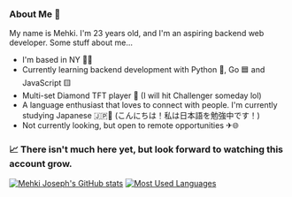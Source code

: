 ### About Me 👋

My name is Mehki. I'm 23 years old, and I'm an aspiring backend web developer. Some stuff about me...

- I'm based in NY 🗽🍎
- Currently learning backend development with Python 🐍, Go 🟦 and JavaScript 🟨
- Multi-set Diamond TFT player 💎 (I will hit Challenger someday lol)
- A language enthusiast that loves to connect with people. I'm currently studying Japanese 🇯🇵🗾 (こんにちは！私は日本語を勉強中です！)
- Not currently looking, but open to remote opportunities ✈🌐

### 📈 There isn't much here yet, but look forward to watching this account grow.

[![Mehki Joseph's GitHub stats](https://github-readme-stats.vercel.app/api?username=mehkij&theme=dark&hide=stars)](https://github.com/anuraghazra/github-readme-stats) [![Most Used Languages](https://github-readme-stats.vercel.app/api/top-langs/?username=mehkij&theme=dark&layout=compact)](https://github.com/anuraghazra/github-readme-stats)
